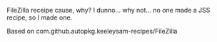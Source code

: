 FileZilla receipe cause, why? I dunno... why not... no one made a JSS recipe, so I made one.

Based on com.github.autopkg.keeleysam-recipes/FileZilla
